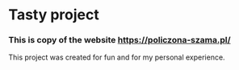 # Tasty project

### This is copy of the website https://policzona-szama.pl/

This project was created for fun and for my personal experience.
